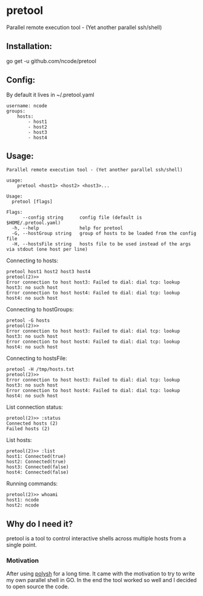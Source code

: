 # pretool
Parallel remote execution tool - (Yet another parallel ssh/shell)

## Installation:
go get -u github.com/ncode/pretool

## Config:
By default it lives in ~/.pretool.yaml

```
username: ncode
groups:
    hosts:
        - host1
        - host2
        - host3
        - host4
```

## Usage:
```
Parallel remote execution tool - (Yet another parallel ssh/shell)

usage:
	pretool <host1> <host2> <host3>...

Usage:
  pretool [flags]

Flags:
      --config string      config file (default is $HOME/.pretool.yaml)
  -h, --help               help for pretool
  -G, --hostGroup string   group of hosts to be loaded from the config file
  -H, --hostsFile string   hosts file to be used instead of the args via stdout (one host per line)
```

Connecting to hosts:
```
pretool host1 host2 host3 host4
pretool(2)>>
Error connection to host host3: Failed to dial: dial tcp: lookup host3: no such host
Error connection to host host4: Failed to dial: dial tcp: lookup host4: no such host
```

Connecting to hostGroups:
```
pretool -G hosts
pretool(2)>>
Error connection to host host3: Failed to dial: dial tcp: lookup host3: no such host
Error connection to host host4: Failed to dial: dial tcp: lookup host4: no such host
```

Connecting to hostsFile:
```
pretool -H /tmp/hosts.txt
pretool(2)>>
Error connection to host host3: Failed to dial: dial tcp: lookup host3: no such host
Error connection to host host4: Failed to dial: dial tcp: lookup host4: no such host
```

List connection status:
```
pretool(2)>> :status
Connected hosts (2)
Failed hosts (2)
```

List hosts:
```
pretool(2)>> :list
host1: Connected(true)
host2: Connected(true)
host3: Connected(false)
host4: Connected(false)
```

Running commands:
```
pretool(2)>> whoami
host1: ncode
host2: ncode
```

## Why do I need it?
pretool is a tool to control interactive shells across multiple hosts from
a single point.

### Motivation
After using [polysh](http://guichaz.free.fr/polysh) for a long time. It came with
the motivation to try to write my own parallel shell in GO. In the end the tool worked 
so well and I decided to open source the code.
